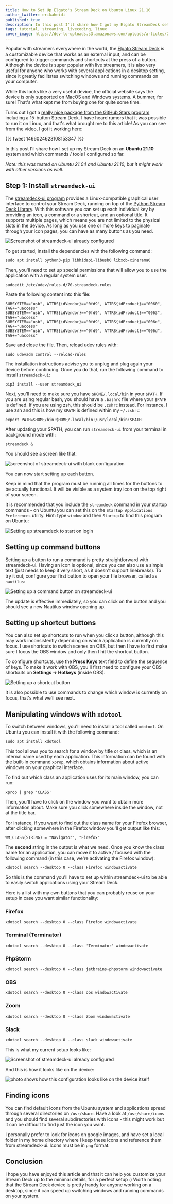 ```yaml
---
title: How to Set Up Elgato's Stream Deck on Ubuntu Linux 21.10
author_twitter: erikaheidi
published: true
description: In this post I'll share how I got my Elgato StreamDeck set up on Ubuntu 21.10 and how I use it to switch windows and run commands on my system
tags: tutorial, streaming, livecoding, linux
cover_image: https://dev-to-uploads.s3.amazonaws.com/uploads/articles/2w7n17f0v3ubqogpbn85.png
---
```


Popular with streamers everywhere in the world, the [Elgato Stream Deck](/devices/elgato-stream-deck) is a customizable device that works as an external input, and can be configured to trigger commands and shortcuts at the press of a button. Although the device is super popular with live streamers, it is also very useful for anyone who works with several applications in a desktop setting, since it greatly facilitates switching windows and running commands on your computer.

While this looks like a very useful device, the official website says the device is only supported on MacOS and Windows systems. A bummer, for sure! That's what kept me from buying one for quite some time.

Turns out I got a [really nice package from the GitHub Stars program](https://twitter.com/erikaheidi/status/1439919049136353284) including a 15-button Stream Deck. I have heard rumors that it was possible to run it on Linux, and that's what brought me to this article! As you can see from the video, I got it working here:

{% tweet 1466024623108153347 %}

In this post I'll share how I set up my Stream Deck on an **Ubuntu 21.10** system and which commands / tools I configured so far.

_Note: this was tested on Ubuntu 21.04 and Ubuntu 21.10, but it might work with other versions as well._

## Step 1: Install `streamdeck-ui`

The [streamdeck-ui program](https://timothycrosley.github.io/streamdeck-ui/) provides a Linux-compatible graphical user interface to control your Stream Deck, running on top of the [Python Stream Deck Library](https://github.com/abcminiuser/python-elgato-streamdeck#python-elgato-stream-deck-library). With this software you can set up each individual key by providing an icon, a command or a shortcut, and an optional title. It supports multiple pages, which means you are not limited to the physical slots in the device. As long as you use one or more keys to paginate through your icon pages, you can have as many buttons as you need.

![Screenshot of streamdeck-ui already configured](https://dev-to-uploads.s3.amazonaws.com/uploads/articles/bgv7t5a6brb3920n0nus.png)

To get started, install the dependencies with the following command:

```shell
sudo apt install python3-pip libhidapi-libusb0 libxcb-xinerama0
```

Then, you'll need to set up special permissions that will allow you to use the application with a regular system user.

```shell
sudoedit /etc/udev/rules.d/70-streamdeck.rules
```
Paste the following content into this file:

```
SUBSYSTEM=="usb", ATTRS{idVendor}=="0fd9", ATTRS{idProduct}=="0060", TAG+="uaccess"
SUBSYSTEM=="usb", ATTRS{idVendor}=="0fd9", ATTRS{idProduct}=="0063", TAG+="uaccess"
SUBSYSTEM=="usb", ATTRS{idVendor}=="0fd9", ATTRS{idProduct}=="006c", TAG+="uaccess"
SUBSYSTEM=="usb", ATTRS{idVendor}=="0fd9", ATTRS{idProduct}=="006d", TAG+="uaccess"
```

Save and close the file. Then, reload udev rules with:

```shell
sudo udevadm control --reload-rules
```

The installation instructions advise you to unplug and plug again your device before continuing. Once you do that, run the following command to install `streamdeck-ui`:

```shell
pip3 install --user streamdeck_ui
```

Next, you'll need to make sure you have `$HOME/.local/bin` in your `$PATH`. If you are using regular bash, you should have a `.bashrc` file where your `$PATH` is defined. If you are using zsh, this should be `.zshrc` instead. For instance, I use zsh and this is how my `$PATH` is defined within my `~/.zshrc`:

```shell
export PATH=$HOME/bin:$HOME/.local/bin:/usr/local/bin:$PATH
```

After updating your $PATH, you can run `streamdeck-ui` from your terminal in background mode with:

```shell
streamdeck &
```
You should see a screen like that:

![screenshot of streamdeck-ui with blank configuration](https://dev-to-uploads.s3.amazonaws.com/uploads/articles/lz34vsue79s9emw48mip.png)

You can now start setting up each button.

Keep in mind that the program must be running all times for the buttons to be actually functional. It will be visible as a system tray icon on the top right of your screen.

It is recommended that you include the `streamdeck` command in your startup commands - on Ubuntu you can set this on the `Startup Applications Preferences` utility. Hint: type `window` and then `Startup` to find this program on Ubuntu:

![Setting up streamdeck to start on login](https://dev-to-uploads.s3.amazonaws.com/uploads/articles/262plmsqfwxz27bbl4jm.png)

## Setting up command buttons

Setting up a button to run a command is pretty straightforward with streamdeck-ui. Having an icon is optional, since you can also use a simple text (just needs to keep it very short, as it doesn't support linebreaks). To try it out, configure your first button to open your file browser, called as `nautilus`:

![Setting up a command button on streamdeck-ui](https://dev-to-uploads.s3.amazonaws.com/uploads/articles/p098k9m5vy087c00umha.png)

The update is effective immediately, so you can click on the button and you should see a new Nautilus window opening up.

## Setting up shortcut buttons

You can also set up shortcuts to run when you click a button, although this may work inconsistently depending on which application is currently on focus. I use shortcuts to switch scenes on OBS, but then I have to first make sure I focus the OBS window and only then I hit the shortcut button.

To configure shortcuts, use the **Press Keys** text field to define the sequence of keys. To make it work with OBS, you'll first need to configure your OBS shortcuts on **Settings -> Hotkeys** (inside OBS).

![Setting up a shortcut button](https://dev-to-uploads.s3.amazonaws.com/uploads/articles/5qes8areo4eekflmxk51.png)

It is also possible to use commands to change which window is currently on focus, that's what we'll see next.

## Manipulating windows with `xdotool`

To switch between windows, you'll need to install a tool called `xdotool`. On Ubuntu you can install it with the following command:

```shell
sudo apt install xdotool
```

This tool allows you to search for a window by title or class, which is an internal name used by each application. This information can be found with the built-in command `xprop`, which obtains information about active windows on your graphical interface.

To find out which class an application uses for its main window, you can run:

```shell
xprop | grep 'CLASS'
```

Then, you'll have to click on the window you want to obtain more information about. Make sure you click somewhere inside the window, not at the title bar.

For instance, if you want to find out the class name for your Firefox browser, after clicking somewhere in the Firefox window you'll get output like this:

```
WM_CLASS(STRING) = "Navigator", "Firefox"
```

The **second** string in the output is what we need. Once you know the class name for an application, you can move it to active / focused with the following command (in this case, we're activating the Firefox window):

```shell
xdotool search --desktop 0 --class Firefox windowactivate
```

So this is the command you'll have to set up within streamdeck-ui to be able to easily switch applications using your Stream Deck.

Here is a list with my own buttons that you can probably reuse on your setup in case you want similar functionality:

### Firefox
`xdotool search --desktop 0 --class Firefox windowactivate`

### Terminal (Terminator)
```
xdotool search --desktop 0 --class 'Terminator' windowactivate
```

### PhpStorm
```
xdotool search --desktop 0 --class jetbrains-phpstorm windowactivate
```

### OBS
```
xdotool search --desktop 0 --class obs windowactivate
```

### Zoom
```
xdotool search --desktop 0 --class Zoom windowactivate
```

### Slack
```
xdotool search --desktop 0 --class slack windowactivate
```

This is what my current setup looks like:

![Screenshot of streamdeck-ui already configured](https://dev-to-uploads.s3.amazonaws.com/uploads/articles/bgv7t5a6brb3920n0nus.png)

And this is how it looks like on the device:

![photo shows how this configuration looks like on the device itself](https://dev-to-uploads.s3.amazonaws.com/uploads/articles/e03kevdqp6egkpeyrhmz.png)

## Finding icons

You can find default icons from the Ubuntu system and applications spread through several directories on `/usr/share`. Have a look at `/usr/share/icons` and you should find several subdirectories with icons - this might work but it can be difficult to find just the icon you want.

I personally prefer to look for icons on google images, and have set a local folder in my home directory where I keep these icons and reference them from streamdeck-ui. Icons must be in `png` format.

## Conclusion

I hope you have enjoyed this article and that it can help you customize your Stream Deck up to the minimal details, for a perfect setup :) Worth noting that the Stream Deck device is pretty handy for anyone working on a desktop, since it can speed up switching windows and running commands on your system.